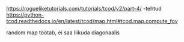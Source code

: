 https://rogueliketutorials.com/tutorials/tcod/v2/part-4/ -tehtud
https://python-tcod.readthedocs.io/en/latest/tcod/map.html#tcod.map.compute_fov



random map töötab, ei saa liikuda diagonaalis